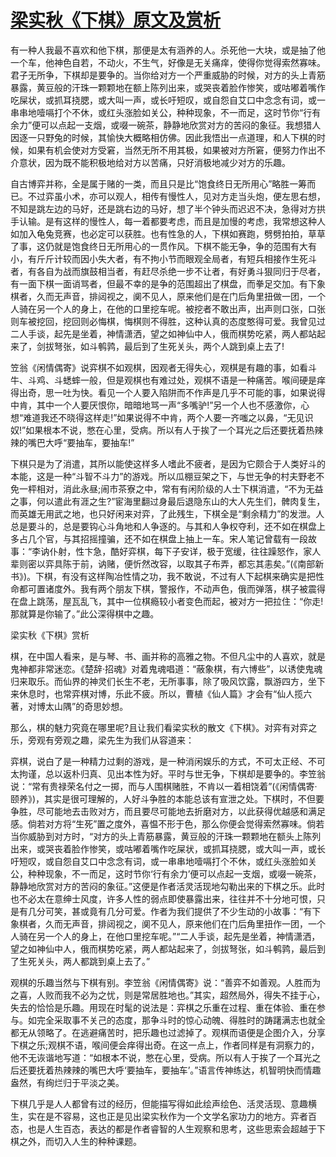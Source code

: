 # [梁实秋《下棋》原文及赏析](https://www.vrrw.net/wx/9016.html)

有一种人我最不喜欢和他下棋，那便是太有涵养的人。杀死他一大块，或是抽了他一个车，他神色自若，不动火，不生气，好像是无关痛痒，使得你觉得索然寡味。君子无所争，下棋却是要争的。当你给对方一个严重威胁的时候，对方的头上青筋暴露，黄豆般的汗珠一颗颗地在额上陈列出来，或哭丧着脸作惨笑，或咕嘟着嘴作吃屎状，或抓耳挠腮，或大叫一声，或长吁短叹，或自怨自艾口中念念有词，或一串串地噎嗝打个不休，或红头涨脸如关公，种种现象，不一而足，这时节你“行有余力”便可以点起一支烟，或啜一碗茶，静静地欣赏对方的苦闷的象征。我想猎人因逐一只野兔的时候，其愉快大概略相仿佛。因此我悟出一点道理，和人下棋的时候，如果有机会使对方受窘，当然无所不用其极，如果被对方所窘，便努力作出不介意状，因为既不能积极地给对方以苦痛，只好消极地减少对方的乐趣。

自古博弈并称，全是属于赌的一类，而且只是比“饱食终日无所用心”略胜一筹而已。不过弈虽小术，亦可以观人，相传有慢性人，见对方走当头炮，便左思右想，不知是跳左边的马好，还是跳右边的马好，想了半个钟头而迟迟不决，急得对方拱手认输。是有这样的慢性人，每一着都要考虑，而且是加慢的考虑，我常想这种人如加入龟兔竞赛，也必定可以获胜。也有性急的人，下棋如赛跑，劈劈拍拍，草草了事，这仍就是饱食终日无所用心的一贯作风。下棋不能无争，争的范围有大有小，有斤斤计较而因小失大者，有不拘小节而眼观全局者，有短兵相接作生死斗者，有各自为战而旗鼓相当者，有赶尽杀绝一步不让者，有好勇斗狠同归于尽者，有一面下棋一面诮骂者，但最不幸的是争的范围超出了棋盘，而拳足交加。有下象棋者，久而无声音，排闼视之，阒不见人，原来他们是在门后角里扭做一团，一个人骑在另一个人的身上，在他的口里挖车呢。被挖者不敢出声，出声则口张，口张则车被挖回，挖回则必悔棋，悔棋则不得胜，这种认真的态度憨得可爱。我曾见过二人手谈，起先是坐着，神情潇洒，望之如神仙中人，俄而棋势吃紧，两人都站起来了，剑拔弩张，如斗鹌鹑，最后到了生死关头，两个人跳到桌上去了!



笠翁《闲情偶寄》说弈棋不如观棋，因观者无得失心，观棋是有趣的事，如看斗牛、斗鸡、斗蟋蟀一般，但是观棋也有难过处，观棋不语是一种痛苦。喉间硬是痒得出奇，思一吐为快。看见一个人要入陷阱而不作声是几乎不可能的事，如果说得中肯，其中一个人要厌恨你，暗暗地骂一声“多嘴驴!”另一个人也不感激你，心想“难道我还不晓得这样走!”如果说得不中肯，两个人要一齐嗤之以鼻，“无见识奴!”如果根本不说，憋在心里，受病。所以有人于挨了一个耳光之后还要抚着热辣辣的嘴巴大呼“要抽车，要抽车!”

下棋只是为了消遣，其所以能使这样多人嗜此不疲者，是因为它颇合于人类好斗的本能，这是一种“斗智不斗力”的游戏。所以瓜棚豆架之下，与世无争的村夫野老不免一枰相对，消此永昼;闹市茶寮之中，常有有闲阶级的人士下棋消遣，“不为无益之事，何以遣此有涯之生?”宦海里翻过身最后退隐东山的大人先生们，髀肉复生，而英雄无用武之地，也只好闲来对弈，了此残生，下棋全是“剩余精力”的发泄。人总是要斗的，总是要钩心斗角地和人争逐的。与其和人争权夺利，还不如在棋盘上多占几个官，与其招摇撞骗，还不如在棋盘上抽上一车。宋人笔记曾载有一段故事：“李讷仆射，性卞急，酷好弈棋，每下子安详，极于宽缓，往往躁怒作，家人辈则密以弈具陈于前，讷赌，便忻然改容，以取其子布弄，都忘其恚矣。”(《南部新书》)。下棋，有没有这样陶冶性情之功，我不敢说，不过有人下起棋来确实是把性命都可置诸度外。我有两个朋友下棋，警报作，不动声色，俄而弹落，棋子被震得在盘上跳荡，屋瓦乱飞，其中一位棋瘾较小者变色而起，被对方一把拉住：“你走!那就算是你输了。”此公深得棋中之趣。

梁实秋《下棋》赏析

棋，在中国人看来，是与琴、书、画并称的高雅之物。不但凡尘中的人喜欢，就是鬼神都非常迷恋。《楚辞·招魂》对着鬼魂唱道：“蔽象棋，有六博些”，以诱使鬼魂归来取乐。而仙界的神灵们长生不老，无所事事，除了吸风饮露，飘游四方，坐下来休息时，也常弈棋对博，乐此不疲。所以，曹植《仙人篇》才会有“仙人揽六著，对博太山隅”的奇思妙想。

那么，棋的魅力究竟在哪里呢?且让我们看梁实秋的散文《下棋》。对弈有对弈之乐，旁观有旁观之趣，梁先生为我们从容道来：

弈棋，说白了是一种精力过剩的游戏，是一种消闲娱乐的方式，不可太正经、不可太拘谨，总以返朴归真、见出本性为好。平时与世无争，下棋却是要争的。李笠翁说：“常有贵禄荣名付之一掷，而与人围棋赌胜，不肯以一着相饶着”(《闲情偶寄·颐养》)，其实是很可理解的，人好斗争胜的本能总该有宣泄之处。下棋时，不但要争胜，尽可能地去击败对方，而且要尽可能地去折磨对方，以此获得优越感和满足感。倘若对方将“生死”置之度外，喜愠不形于色，那么你便会觉得索然寡味。倘若当你威胁到对方时，“对方的头上青筋暴露，黄豆般的汗珠一颗颗地在额头上陈列出来，或哭丧着脸作惨笑，或咕嘟着嘴作吃屎状，或抓耳挠腮，或大叫一声，或长吁短叹，或自怨自艾口中念念有词，或一串串地噎嗝打个不休，或红头涨脸如关公，种种现象，不一而足，这时节你‘行有余力’便可以点起一支烟，或啜一碗茶，静静地欣赏对方的苦闷的象征。”这便是作者活灵活现地勾勒出来的下棋之乐。此时也不必太在意绅士风度，许多人性的弱点即使暴露出来，往往并不十分地可恨，只是有几分可笑，甚或竟有几分可爱。作者为我们提供了不少生动的小故事：“有下象棋者，久而无声音，排闼视之，阒不见人，原来他们在门后角里扭作一团，一个人骑在另一个人的身上，在他口里挖车呢。”“二人手谈，起先是坐着，神情潇洒，望之如神仙中人，俄而棋势吃紧，两人都站起来了，剑拔弩张，如斗鹌鹑，最后到了生死关头，两人都跳到桌上去了。”

观棋的乐趣当然与下棋有别。李笠翁《闲情偶寄》说：“善弈不如善观。人胜而为之喜，人败而我不必为之忧，则是常居胜地也。”其实，超然局外，得失不挂于心，失去的恰恰是乐趣。用现在时髦的说法是：弈棋之乐重在过程、重在体验、重在参与。如完全采取事不关己的态度，那争斗时的惊心动魄、得胜时的踌躇满志也就全都无从领略了。在逃避痛苦时，把乐趣也过滤掉了。观棋而语便是企图介入，分享下棋之乐;观棋不语，喉间便会痒得出奇。在这一点上，作者同样是有洞察力的，他不无诙谐地写道：“如根本不说，憋在心里，受病。所以有人于挨了一个耳光之后还要抚着热辣辣的嘴巴大呼‘要抽车，要抽车’。”语言传神练达，机智明快而情趣盎然，有绚烂归于平淡之美。

下棋几乎是人人都曾有过的经历，但能描写得如此绘声绘色、活灵活现、意趣横生，实在是不容易，这也正是见出梁实秋作为一个文学名家功力的地方。弈者百态，也是人生百态，表达的都是作者睿智的人生观察和思考，这些思索会超越于下棋之外，而切入人生的种种课题。

